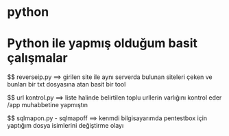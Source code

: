 # python
# Python ile yapmış olduğum basit çalışmalar
$$ reverseip.py ==> girilen site ile aynı serverda bulunan siteleri çeken ve bunları bir txt dosyasına atan basit bir tool

$$ url kontrol.py ==> liste halinde belirtilen toplu urllerin varlığını kontrol eder /app muhabbetine yapmıştın

$$ sqlmapon.py - sqlmapoff ==> kenmdi bilgisayarımda pentestbox için yaptığım dosya isimlerini değiştirme olayı 
